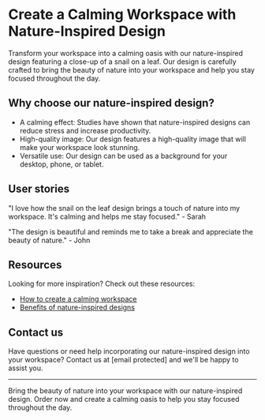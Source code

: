 <!--font:Cinzel Decorative-->

# Create a Calming Workspace with Nature-Inspired Design

Transform your workspace into a calming oasis with our nature-inspired design featuring a close-up of a snail on a leaf. Our design is carefully crafted to bring the beauty of nature into your workspace and help you stay focused throughout the day.

## Why choose our nature-inspired design?

- A calming effect: Studies have shown that nature-inspired designs can reduce stress and increase productivity.
- High-quality image: Our design features a high-quality image that will make your workspace look stunning.
- Versatile use: Our design can be used as a background for your desktop, phone, or tablet.

## User stories

"I love how the snail on the leaf design brings a touch of nature into my workspace. It's calming and helps me stay focused." - Sarah

"The design is beautiful and reminds me to take a break and appreciate the beauty of nature." - John

## Resources

Looking for more inspiration? Check out these resources:

- [How to create a calming workspace](#)
- [Benefits of nature-inspired designs](#)

## Contact us

Have questions or need help incorporating our nature-inspired design into your workspace? Contact us at [email protected] and we'll be happy to assist you.

---

Bring the beauty of nature into your workspace with our nature-inspired design. Order now and create a calming oasis to help you stay focused throughout the day.

<!--

Write me content for website with wallpaper which alt text is:

"A close-up of a snail on a leaf"

The name/title of the page should not be 1:1 copy of the alt text but rather a real content of the website which is using this wallpaper.

- Use markdown format 
- Start with heading
- Heading should be short and concise
- The content should look like a real website 
- The website should not be about the wallpaper, wallpaper is just a related background
- Heading should be contain work "wallpaper" or "background"
- Include real sections like references, contact, user stories, etc. use things relevant to the page purpose.
- Feel free to use structure like headings, bullets, numbering, blockquotes, paragraphs, horizontal lines, etc.
- You can use formatting like bold or _italic_
- You can include UTF-8 emojis
- Links should be only #hash anchors (and you can refer to the document itself)
- Do not include images


---


# Nature-inspired wallpaper for a calming workspace

Decorate your workspace with our nature-inspired wallpaper featuring a close-up of a snail on a leaf. Our wallpaper is designed to create a calming atmosphere and help you stay focused throughout the day.

## Why choose our wallpaper?

- High-quality images: Our wallpapers are carefully selected to ensure high-quality images that will make your workspace look stunning.
- Calming effect: Studies have shown that nature-inspired designs can reduce stress and increase productivity.
- Easy installation: Our wallpapers are easy to install and remove, making it simple to switch up your workspace design whenever you want.

## User stories

"I love my new wallpaper! It adds a touch of nature to my workspace and helps me stay focused throughout the day." - Sarah

"I was hesitant to try wallpaper, but I'm so glad I did. The snail on the leaf design is beautiful and calming." - John

## References

Looking for more inspiration? Check out these resources:

- [How to create a calming workspace](#)
- [Benefits of nature-inspired designs](#)

## Contact us

Have questions or need help choosing the right wallpaper for your workspace? Contact us at [email protected] and we'll be happy to assist you.

---

Stay focused and inspired with our nature-inspired wallpaper. Order now and transform your workspace into a calming oasis.


---


Heading should not include word "wallpaper". The website should not be about the wallpaper itself, wallpaper is just a related background, rewrite whole content.


---


# Create a Calming Workspace with Nature-Inspired Design

Transform your workspace into a calming oasis with our nature-inspired design featuring a close-up of a snail on a leaf. Our design is carefully crafted to bring the beauty of nature into your workspace and help you stay focused throughout the day.

## Why choose our nature-inspired design?

- A calming effect: Studies have shown that nature-inspired designs can reduce stress and increase productivity.
- High-quality image: Our design features a high-quality image that will make your workspace look stunning.
- Versatile use: Our design can be used as a background for your desktop, phone, or tablet.

## User stories

"I love how the snail on the leaf design brings a touch of nature into my workspace. It's calming and helps me stay focused." - Sarah

"The design is beautiful and reminds me to take a break and appreciate the beauty of nature." - John

## Resources

Looking for more inspiration? Check out these resources:

- [How to create a calming workspace](#)
- [Benefits of nature-inspired designs](#)

## Contact us

Have questions or need help incorporating our nature-inspired design into your workspace? Contact us at [email protected] and we'll be happy to assist you.

---

Bring the beauty of nature into your workspace with our nature-inspired design. Order now and create a calming oasis to help you stay focused throughout the day.

-->
